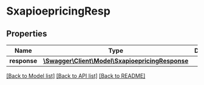 # SxapioepricingResp

## Properties
Name | Type | Description | Notes
------------ | ------------- | ------------- | -------------
**response** | [**\Swagger\Client\Model\SxapioepricingResponse**](SxapioepricingResponse.md) |  | [optional] 

[[Back to Model list]](../README.md#documentation-for-models) [[Back to API list]](../README.md#documentation-for-api-endpoints) [[Back to README]](../README.md)


